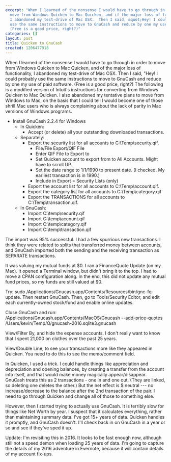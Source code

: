 ```yaml
---
excerpt: "When I learned of the nonsense I would have to go through in order to
  move from Windows Quicken to Mac Quicken, and if the major loss of functionality,
  I abandoned my test-drive of Mac OSX.  Then I said, &quot;Hey! I could probably
  use the same instructions to move to GnuCash and reduce by one my use of paid software. 
  (Free is a good price, right?)"
categories: []
layout: post
title: Quicken to GnuCash
created: 1206477918
---
```

When I learned of the nonsense I would have to go through in order to move from Windows Quicken to Mac Quicken, and of the major loss of functionality, I abandoned my test-drive of Mac OSX.  Then I said, &quot;Hey! I could probably use the same instructions to move to GnuCash and reduce by one my use of paid software.  (Free is a good price, right?)
  The following is a modified version of Intuit's instructions for converting from Windows Quicken to Mac Quicken.  I also abandoned my tentative plans to move from Windows to Mac, on the basis that I could tell I would become one of those shrill Mac users who is always complaining about the lack of parity in Mac versions of Windows programs.

* Install GnuCash 2.2.4 for Windows
    * In Quicken:
        * Accept (or delete) all your outstanding downloaded transactions.
    * Separately:
        * Export the security list for all accounts to C:\Temp\security.qif.
            * File/File Export/QIF File
            * Enter QIF File to Export to
            * Set Quicken account to export from to All Accounts.  Might have to scroll UP.
            * Set the date range to 1/1/1990 to present date.  (I checked.  My earliest transaction is in 1990.)
            * Include in Export = Security Lists (only)
        * Export the account list for all accounts to C:\Temp\account.qif.
        * Export the category list for all accounts to C:\Temp\category.qif
        * Export the TRANSACTIONS for all accounts to C:\Temp\transaction.qif.
    * In GnuCash:
        * Import C:\temp\security.qif
        * Import C:\temp\account.qif
        * Import C:\temp\category.qif
        * Import C:\temp\transaction.qif

The import was 95% successful.  I had a few spurrious new transactions.  I think they were related to splits that transferred money between accounts, and GnuCash imported both the sending and the receiving transaction as SEPARATE transactions.

It was valuing my mutual funds at $0.  I ran a FinanceQuote Update (on my Mac).  It opened a Terminal window, but didn't bring it to the top.  I had to move a CPAN configuration along.  In the end, this did not update any mutual fund prices, so my funds are still valued at $0.

Try: sudo /Applications/Gnucash.app/Contents/Resources/bin/gnc-fq-update.  Then restart GnuCash.  Then, go to Tools/Security Editor, and edit each currently-owned stock/fund and enable online updates.

Close GnuCash and run: /Applications/Gnucash.app/Contents/MacOS/Gnucash --add-price-quotes /Users/kevin/Temp/Q/gnucash-2016.sqlite3.gnucash

View/Filter By, and hide the expense accounts.  I don't really want to know that I spent 21,000 on clothes over the past 25 years.

View/Double Line, to see your transactions more like they appeared in Quicken.  You need to do this to see the memo/comment field.

In Quicken, I used a trick.  I could handle things like appreciation and depreciation and opening balances, by creating a transfer from the account into itself, and that would make money magically appear/disappear.  GnuCash treats this as 2 transactions - one in and one out.  (They are linked, so deleting one deletes the other.)  But the net effect is $ neutral --- no increase/decrease to the balance after the 2nd transaction of the pair.  I need to go through Quicken and change all of those to something else.

However, then I started trying to actually use GnuCash.  It is terribly slow for things like Net Worth by year.  I suspect that it calculates everything, rather than maintaining summary data.  I've got 15+ years of data.  Quicken handles it promptly, and GnuCash doesn't.  I'll check back in on GnuCash in a year or so and see if they've sped it up.

Update: I'm revisiting this in 2016.  It looks to be fast enough now, although still not a speed demon when loading 25 years of data.  I'm going to capture the details of my 2016 adventure in Evernote, because it will contain details of my account fix-ups.
